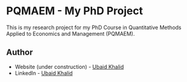 # PQMAEM - My PhD Project

This is my research project for my PhD Course in Quantitative Methods Applied to Economics and Management (PQMAEM).

## Author

- Website (under construction) - [Ubaid Khalid](https://www.ubaidkhalid.dev)
- LinkedIn - [Ubaid Khalid](https://www.linkedin.com/in/ubaid-khalid-dev/)
